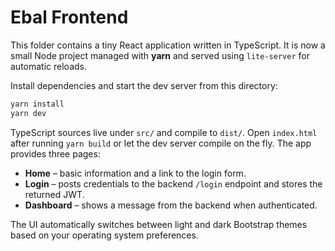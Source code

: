 # Ebal Frontend

This folder contains a tiny React application written in TypeScript.  It is now
a small Node project managed with **yarn** and served using `lite-server` for
automatic reloads.

Install dependencies and start the dev server from this directory:

```bash
yarn install
yarn dev
```

TypeScript sources live under `src/` and compile to `dist/`.  Open `index.html`
after running `yarn build` or let the dev server compile on the fly.  The app
provides three pages:

* **Home** – basic information and a link to the login form.
* **Login** – posts credentials to the backend `/login` endpoint and stores the returned JWT.
* **Dashboard** – shows a message from the backend when authenticated.

The UI automatically switches between light and dark Bootstrap themes based on your operating system preferences.
